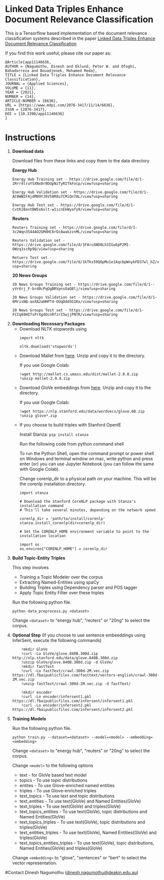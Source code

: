 # Linked Data Triples Enhance Document Relevance Classification

This is a Tensorflow based implementation of the document relevance classification systems described in the paper <a href="https://doi.org/10.3390/app11146636">Linked Data Triples Enhance Document Relevance Classification </a>

If you find this work useful, please cite our paper as:
    
    @Article{app11146636,
    AUTHOR = {Nagumothu, Dinesh and Eklund, Peter W. and Ofoghi, Bahadorreza and Bouadjenek, Mohamed Reda},
    TITLE = {Linked Data Triples Enhance Document Relevance Classification},
    JOURNAL = {Applied Sciences},
    VOLUME = {11},
    YEAR = {2021},
    NUMBER = {14},
    ARTICLE-NUMBER = {6636},
    URL = {https://www.mdpi.com/2076-3417/11/14/6636},
    ISSN = {2076-3417},
    DOI = {10.3390/app11146636}
    }

# Instructions

<ol>
<li>

<b> Download data </b> 

Download files from these links and copy them to the data directory

<b>Energy Hub</b>

    Energy Hub Training set - https://drive.google.com/file/d/1-2Rrr4lruYSXNx0r0DUpNzTyRITkFocp/view?usp=sharing

    Energy Hub Validation set - https://drive.google.com/file/d/1-AC0WW2FAjdM09YJ6V58R8u7CMiQn7AL/view?usp=sharing

    Energy Hub Test set - https://drive.google.com/file/d/1-CvtKz8oxtBW5s6xlt-w1icnEkWyafy9/view?usp=sharing

<b> Reuters </b>

    Reuters Training set - https://drive.google.com/file/d/1-3c2Wqn3544AO2GMdHC6rOcAwakzznML/view?usp=sharing

    Reuters Validation set - https://drive.google.com/file/d/1FAruSND8Lh3IGuEpP2MI-OWzq1scRp9Q/view?usp=sharing

    Retuers Test set - https://drive.google.com/file/d/1kTks59QOpMu1e1AqcbpWnykFD37wl_hZ/view?usp=sharing

<b> 20 News Groups </b>

    20 News Groups Training set - https://drive.google.com/file/d/1--yVr6rj_F-brd0cPqOgBRVpnsOaQ8lj/view?usp=sharing

    20 News Groups Validation set - https://drive.google.com/file/d/1-6MrisNQ-aoXA2aHHPT4-OUqDddSG1Kx/view?usp=sharing

    20 News Groups Test set - https://drive.google.com/file/d/1-FCIq69HIfsPrXgdOcnRfzrI5wjjPNTR/view?usp=sharing

</li>
<li>    
<b> Downloading Necessary Packages </b>

  <ul>
    <li> Download NLTK stopwords using

  ```
  import nltk
  
  nltk.download('stopwords')
  ```
  </li>
  <li> Download Mallet from <a href="http://mallet.cs.umass.edu/dist/mallet-2.0.8.zip">here</a>. Unzip and copy it to the directory.

  If you use Google Colab:
  
  ```
  !wget http://mallet.cs.umass.edu/dist/mallet-2.0.8.zip
  !unzip mallet-2.0.8.zip
  ```
  </li>
  
  <li>Download GloVe embeddings from <a href="https://nlp.stanford.edu/data/wordvecs/glove.6B.zip">here</a>. Unzip and copy it to the directory.
    
   If you use Google Colab:
   
   ```
   !wget https://nlp.stanford.edu/data/wordvecs/glove.6B.zip
   !unzip glove*.zip
   ```
   </li>
   <li>
   If you choose to build triples with Stanford OpenIE
    
   Install Stanza: `pip install stanza`

   Run the following code from python command shell 
   
   To run the Python Shell, open the command prompt or power shell on Windows and terminal window on mac, write python and press enter (or) you can use Jupyter Notebook (you can follow the same with Google Colab).
  
  Change corenlp_dir to a physical path on your machine. This will be the corenlp installation directory.
  
   ```
   import stanza

   # Download the Stanford CoreNLP package with Stanza's installation command
   # This'll take several minutes, depending on the network speed
   
   corenlp_dir = 'path/to/install/corenlp'
   stanza.install_corenlp(dir=corenlp_dir)

   # Set the CORENLP_HOME environment variable to point to the installation location
   
   import os
   os.environ["CORENLP_HOME"] = corenlp_dir
   ```
   
   </li>
  </ul>

  <li>    
<b> Build Topic-Entity Triples </b>

  This step involves
  <ul>
    <li>Training a Topic Modeler over the corpus</li>
    <li>Extracting Named-Entities using spaCy</li>
    <li>Building Triples using Dependency parser and POS tagger</li>
    <li>Apply Topic Entity Filter over these triples</li>
  </ul>
  
  Run the following python file.

  `python data_preprocess.py <dataset>` 
  
  Change `<dataset>` to "energy hub", "reuters" or "20ng" to select the corpus.
  
  </li>
      
  <li>
      <b>Optional Step</b> (If you choose to use sentence embeeddings using InferSent, execute the following commands)
      
        !mkdir GloVe
        !curl -Lo GloVe/glove.840B.300d.zip http://nlp.stanford.edu/data/glove.840B.300d.zip
        !unzip GloVe/glove.840B.300d.zip -d GloVe/
        !mkdir fastText
        !curl -Lo fastText/crawl-300d-2M.vec.zip https://dl.fbaipublicfiles.com/fasttext/vectors-english/crawl-300d-2M.vec.zip
        !unzip fastText/crawl-300d-2M.vec.zip -d fastText/
      
        !mkdir encoder
        !curl -Lo encoder/infersent1.pkl https://dl.fbaipublicfiles.com/infersent/infersent1.pkl
        !curl -Lo encoder/infersent2.pkl https://dl.fbaipublicfiles.com/infersent/infersent2.pkl
  </li>
  
  <li>
  <b> Training Models </b>
  
 Run the following python file.

  `python train.py --dataset=<dataset> --model=<model> --embedding=<embedding>`
  
  Change `<dataset>` to "energy hub", "reuters" or "20ng" to select the corpus.
  
  Change `<model>` to the following options
  <ul>
    <li>text - for GloVe based text model</li>
    <li>topics - To use topic distributions</li>
    <li>entites - To use Glove-enriched named entities</li>
    <li>triples - To use Glove-enriched triples</li>
    <li>text_topics - To use text and topic distributions</li>
    <li>text_entities - To use text(GloVe) and Named Entities(GloVe)</li>
    <li>text_triples - To use text(GloVe) and triples(GloVe)</li>
    <li>text_topics_entities - To use text(GloVe), topic distributions and Named Entities(GloVe)</li>
    <li>text_topics_triples - To use text(GloVe), topic distributions and triples(GloVe)</li>
    <li>text_entities_triples - To use text(GloVe), Named Entities(GloVe) and triples(GloVe)</li>
    <li>text_topics_entities_triples - To use text(GloVe), topic distributions, Named Entities(GloVe) and triples(GloVe)</li>
  </ul>
  
  Change `<embedding>` to "glove", "sentences" or "bert" to select the vector representation.
  
  </li>
  </ol>
  
  #Contact
  Dinesh Nagumothu (dinesh.nagumothu@deakin.edu.au)
